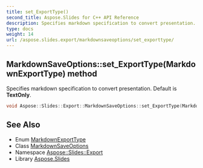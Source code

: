 ```yaml
---
title: set_ExportType()
second_title: Aspose.Slides for C++ API Reference
description: Specifies markdown specification to convert presentation. Default is TextOnly.
type: docs
weight: 14
url: /aspose.slides.export/markdownsaveoptions/set_exporttype/
---
```

## MarkdownSaveOptions::set_ExportType(MarkdownExportType) method


Specifies markdown specification to convert presentation. Default is **TextOnly**.

```cpp
void Aspose::Slides::Export::MarkdownSaveOptions::set_ExportType(MarkdownExportType value)
```

## See Also

* Enum [MarkdownExportType](../../markdownexporttype/)
* Class [MarkdownSaveOptions](../)
* Namespace [Aspose::Slides::Export](../../)
* Library [Aspose.Slides](../../../)